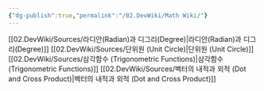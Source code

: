 ```yaml
---
{"dg-publish":true,"permalink":"/02.DevWiki/Math Wiki/"}
---
```


[[02.DevWiki/Sources/라디안(Radian)과 디그리(Degree)\|라디안(Radian)과 디그리(Degree)]]
[[02.DevWiki/Sources/단위원 (Unit Circle)\|단위원 (Unit Circle)]]
[[02.DevWiki/Sources/삼각함수 (Trigonometric Functions)\|삼각함수 (Trigonometric Functions)]]
[[02.DevWiki/Sources/벡터의 내적과 외적 (Dot and Cross Product)\|벡터의 내적과 외적 (Dot and Cross Product)]]
